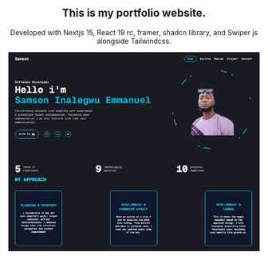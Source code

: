 <div align="center">
    <h2> This is my portfolio website.</h2>
    <p> Developed with Nextjs 15, React 19 rc, framer, shadcn library, and Swiper js alongside Tailwindcss. </p>
    <img src="/public/assets/Screenshots/portfolio.png"/>
</div>